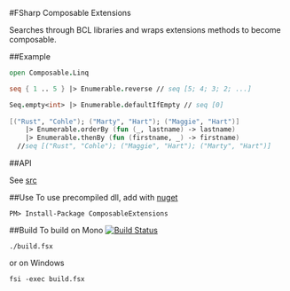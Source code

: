 #FSharp Composable Extensions

Searches through BCL libraries and wraps extensions methods to become composable.

##Example
```fsharp
open Composable.Linq

seq { 1 .. 5 } |> Enumerable.reverse // seq [5; 4; 3; 2; ...]

Seq.empty<int> |> Enumerable.defaultIfEmpty // seq [0]
    
[("Rust", "Cohle"); ("Marty", "Hart"); ("Maggie", "Hart")] 
    |> Enumerable.orderBy (fun (_, lastname) -> lastname)
    |> Enumerable.thenBy (fun (firstname, _) -> firstname)
  //seq [("Rust", "Cohle"); ("Maggie", "Hart"); ("Marty", "Hart")]

```
##API

See [src](https://github.com/jbtule/ComposableExtensions/tree/master/src)

##Use
To use precompiled dll, add with [nuget](https://www.nuget.org/packages/ComposableExtensions/)
```
PM> Install-Package ComposableExtensions
```
##Build
To build on Mono [![Build Status](https://travis-ci.org/jbtule/ComposableExtensions.png?branch=master)](https://travis-ci.org/jbtule/ComposableExtensions)
```
./build.fsx 
```
or on Windows
```
fsi -exec build.fsx
```
